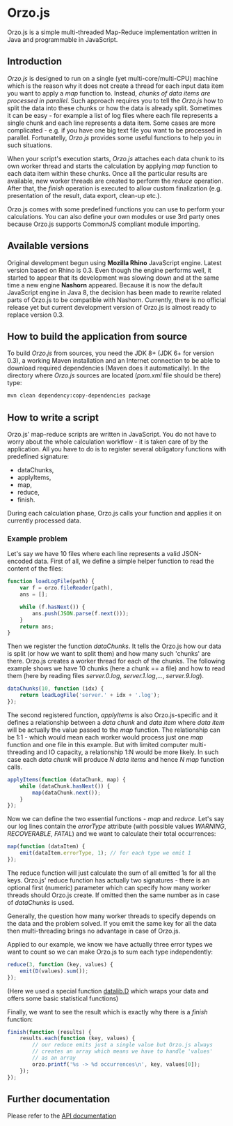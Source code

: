 Orzo.js
=======

Orzo.js is a simple multi-threaded Map-Reduce implementation written in Java and
programmable in JavaScript.

Introduction
------------

*Orzo.js* is designed to run on a single (yet multi-core/multi-CPU) machine which is the reason why
it does not create a thread for each input data item you want to apply a *map* function to. Instead, *chunks of data items are processed in parallel*. Such approach requires you to tell the *Orzo.js* how to split the data into these chunks or how the data is already split. Sometimes it can be easy - for example a list of log files where each file represents a single chunk and each line represents a data item. Some cases are more complicated - e.g. if you have one big text file you want to be processed in parallel. Fortunatelly, *Orzo.js* provides some useful functions to help you in such situations.

When your script's execution starts, *Orzo.js* attaches each data chunk to its own worker thread and starts the calculation by applying *map* function to each data item within these chunks. Once all the particular results are available, new worker threads are created to perform the *reduce* operation. After that, the *finish* operation is executed to allow custom finalization (e.g. presentation of the result, data export, clean-up etc.).

Orzo.js comes with some predefined functions you can use to perform your calculations. You can also define your own modules or use 3rd party ones because Orzo.js supports CommonJS compliant module importing.

Available versions
------------------

Original development begun using **Mozilla Rhino** JavaScript engine. Latest version based on Rhino is 0.3. Even though the engine performs well, it started to appear that its development was slowing down and at the same time a new engine **Nashorn** appeared. Because it is now the default JavaScript engine in Java 8, the decision has been made to rewrite related parts of Orzo.js to be compatible with Nashorn. Currently, there is no official release yet but current development version of Orzo.js is almost ready to replace version 0.3. 

How to build the application from source
----------------------------------------

To build *Orzo.js* from sources, you need the JDK 8+ (JDK 6+ for version 0.3), a working Maven installation and an Internet connection to be able to download required dependencies (Maven does it automatically). In the directory where *Orzo.js* sources are located (*pom.xml* file should be there) type:

```bash
mvn clean dependency:copy-dependencies package
```

How to write a script
---------------------

Orzo.js' map-reduce scripts are written in JavaScript. You do not have to worry about the whole 
calculation workflow - it is taken care of by the application. All you have to do is to register several obligatory functions with predefined signature:

* dataChunks,
* applyItems,
* map,
* reduce,
* finish. 

During each calculation phase, Orzo.js calls your function and applies it on 
currently processed data.

### Example problem

Let's say we have 10 files where each line represents a valid JSON-encoded data. First of 
all, we define a simple helper function to read the content of the files:

```js
function loadLogFile(path) {
    var f = orzo.fileReader(path),
    ans = [];

    while (f.hasNext()) {
        ans.push(JSON.parse(f.next()));
    }
    return ans;
}
```

Then we register the function *dataChunks*. It tells the Orzo.js how our data is split (or how
we want to split them) and how many such 'chunks' are there. Orzo.js creates a worker thread
for each of the chunks. The following example shows we have 10 chunks (here a chunk == a file)
and how to read them (here by reading files *server.0.log*, *server.1.log*,..., *server.9.log*).

```js
dataChunks(10, function (idx) {
    return loadLogFile('server.' + idx + '.log');
});
```

The second registered function, *applyItems* is also Orzo.js-specific and it defines a relationship
between a *data chunk* and *data item* where *data item* will be actually the value passed to
the *map* function. The relationship can be 1:1 - which would mean each worker would process just
one *map* function and one file in this example. But with limited computer multi-threading and IO capacity, a relationship 1:N would be more likely. In such case each *data chunk* will produce *N* 
*data items* and hence *N* *map* function calls.

```js
applyItems(function (dataChunk, map) { 
    while (dataChunk.hasNext()) {
        map(dataChunk.next());
    } 
});
```

Now we can define the two essential functions - *map* and *reduce*. Let's say our log lines
contain the *errorType* attribute (with possible values *WARNING*, *RECOVERABLE*, *FATAL*) 
and we want to calculate their total occurrences:

```js
map(function (dataItem) {
    emit(dataItem.errorType, 1); // for each type we emit 1
});
```

The reduce function will just calculate the sum of all emitted 1s for all the keys. 
Orzo.js' reduce function has actually two signatures - there is an optional first (numeric) 
parameter which can specify how many worker threads should Orzo.js create. If omitted then 
the same number as in case of *dataChunks* is used. 

Generally, the question how many worker threads to specify depends on the data and the problem 
solved. If you emit the same key for all the data then multi-threading brings no advantage in case of Orzo.js. 

Applied to our example, we know we have actually three error types we want to count
so we can make Orzo.js to sum each type independently:

```js
reduce(3, function (key, values) {
    emit(D(values).sum());
});
```
(Here we used a special function [datalib.D](API.md#api_datalib_D) which wraps your data and offers some basic statistical functions)

Finally, we want to see the result which is exactly why there is a *finish* function:

```js
finish(function (results) {
    results.each(function (key, values) {
        // our reduce emits just a single value but Orzo.js always
        // creates an array which means we have to handle 'values'
        // as an array
        orzo.printf('%s -> %d occurrences\n', key, values[0]);
    });    
});
```

Further documentation
---------------------

Please refer to the [API documentation](API.md)

